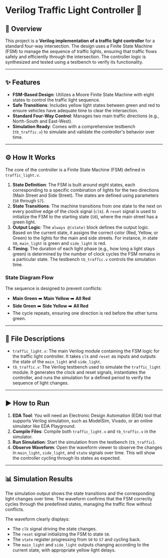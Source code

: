 
# Verilog Traffic Light Controller 🚦

## 📝 Overview

This project is a **Verilog implementation of a traffic light controller** for a standard four-way intersection. The design uses a Finite State Machine (FSM) to manage the sequence of traffic lights, ensuring that traffic flows safely and efficiently through the intersection. The controller logic is synthesized and tested using a testbench to verify its functionality.

---

## ✨ Features

* **FSM-Based Design**: Utilizes a Moore Finite State Machine with eight states to control the traffic light sequence.
* **Safe Transitions**: Includes yellow light states between green and red to ensure vehicles have adequate time to clear the intersection.
* **Standard Four-Way Control**: Manages two main traffic directions (e.g., North-South and East-West).
* **Simulation Ready**: Comes with a comprehensive testbench (`tb_traffic.v`) to simulate and validate the controller's behavior over time.

---

## ⚙️ How It Works

The core of the controller is a Finite State Machine (FSM) defined in `traffic_light.v`.

1.  **State Definition**: The FSM is built around eight states, each corresponding to a specific combination of lights for the two directions (Main Street and Side Street). The states are defined using parameters (`S0` through `S7`).
2.  **State Transitions**: The machine transitions from one state to the next on every positive edge of the clock signal (`clk`). A `reset` signal is used to initialize the FSM to the starting state (`S0`), where the main street has a green light.
3.  **Output Logic**: The `always @(state)` block defines the output logic. Based on the current state, it assigns the correct color (Red, Yellow, or Green) to the lights for the main and side streets. For instance, in state `S0`, `main_light` is green and `side_light` is red.
4.  **Timing**: The duration of each light phase (e.g., how long a light stays green) is determined by the number of clock cycles the FSM remains in a particular state. The testbench `tb_traffic.v` controls the simulation time.

### State Diagram Flow

The sequence is designed to prevent conflicts:
* **Main Green** ➡️ **Main Yellow** ➡️ **All Red**
* **Side Green** ➡️ **Side Yellow** ➡️ **All Red**
* The cycle repeats, ensuring one direction is red before the other turns green.

---

## 📂 File Descriptions

* `traffic_light.v`: The main Verilog module containing the FSM logic for the traffic light controller. It takes `clk` and `reset` as inputs and outputs the state of the `main_light` and `side_light`.
* `tb_traffic.v`: The Verilog testbench used to simulate the `traffic_light` module. It generates the clock and reset signals, instantiates the controller, and runs the simulation for a defined period to verify the sequence of light changes.

---

## ▶️ How to Run

1.  **EDA Tool**: You will need an Electronic Design Automation (EDA) tool that supports Verilog simulation, such as ModelSim, Vivado, or an online simulator like EDA Playground.
2.  **Compile Files**: Compile both `traffic_light.v` and `tb_traffic.v` in the simulator.
3.  **Run Simulation**: Start the simulation from the testbench (`tb_traffic`).
4.  **Observe Waveform**: Open the waveform viewer to observe the changes in `main_light`, `side_light`, and `state` signals over time. This will show the controller cycling through its states as expected.

---

## 📊 Simulation Results

The simulation output shows the state transitions and the corresponding light changes over time. The waveform confirms that the FSM correctly cycles through the predefined states, managing the traffic flow without conflicts.



The waveform clearly displays:
* The `clk` signal driving the state changes.
* The `reset` signal initializing the FSM to state `S0`.
* The `state` register progressing from `S0` to `S7` and cycling back.
* The `main_light` and `side_light` outputs changing according to the current state, with appropriate yellow light delays.
